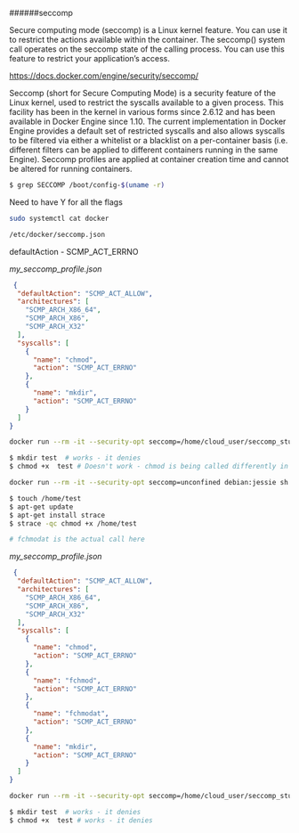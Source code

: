 
######seccomp

Secure computing mode (seccomp) is a Linux kernel feature. You can use it to restrict the actions available within the container. The seccomp() system call operates on the seccomp state of the calling process. You can use this feature to restrict your application’s access.

https://docs.docker.com/engine/security/seccomp/


Seccomp (short for Secure Computing Mode) is a security feature of the Linux kernel, used to restrict the syscalls available to a given process. This facility has been in the kernel in various forms since 2.6.12 and has been available in Docker Engine since 1.10. The current implementation in Docker Engine provides a default set of restricted syscalls and also allows syscalls to be filtered via either a whitelist or a blacklist on a per-container basis (i.e. different filters can be applied to different containers running in the same Engine). Seccomp profiles are applied at container creation time and cannot be altered for running containers.



```bash
$ grep SECCOMP /boot/config-$(uname -r) 
```

Need to have Y for all the flags

```bash
sudo systemctl cat docker
```

```bash
/etc/docker/seccomp.json
```

defaultAction - SCMP_ACT_ERRNO

*my_seccomp_profile.json*
```json
 {
  "defaultAction": "SCMP_ACT_ALLOW",
  "architectures": [
    "SCMP_ARCH_X86_64",
    "SCMP_ARCH_X86",
    "SCMP_ARCH_X32"
  ],
  "syscalls": [
    {
      "name": "chmod",
      "action": "SCMP_ACT_ERRNO"
    },
    {
      "name": "mkdir",
      "action": "SCMP_ACT_ERRNO"
    }
  ]
}
```

```bash
docker run --rm -it --security-opt seccomp=/home/cloud_user/seccomp_stuff/my_seccomp_profile.json debian:jessie sh 
```

```bash
$ mkdir test  # works - it denies
$ chmod +x  test # Doesn't work - chmod is being called differently in Ubuntu
```

```bash
docker run --rm -it --security-opt seccomp=unconfined debian:jessie sh

$ touch /home/test
$ apt-get update
$ apt-get install strace
$ strace -qc chmod +x /home/test

# fchmodat is the actual call here
```

*my_seccomp_profile.json*
```json
 {
  "defaultAction": "SCMP_ACT_ALLOW",
  "architectures": [
    "SCMP_ARCH_X86_64",
    "SCMP_ARCH_X86",
    "SCMP_ARCH_X32"
  ],
  "syscalls": [
    {
      "name": "chmod",
      "action": "SCMP_ACT_ERRNO"
    },
    {
      "name": "fchmod",
      "action": "SCMP_ACT_ERRNO"
    },
    {
      "name": "fchmodat",
      "action": "SCMP_ACT_ERRNO"
    },
    {
      "name": "mkdir",
      "action": "SCMP_ACT_ERRNO"
    }
  ]
}
```

```bash
docker run --rm -it --security-opt seccomp=/home/cloud_user/seccomp_stuff/my_seccomp_profile.json debian:jessie sh 
```

```bash
$ mkdir test  # works - it denies
$ chmod +x  test # works - it denies
```